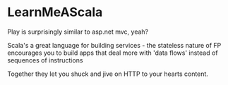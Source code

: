 # LearnMeAScala
Play is surprisingly similar to asp.net mvc, yeah? 

Scala's a great language for building services - the stateless nature of FP encourages you to build apps that deal more with 'data flows' instead of sequences of instructions 

Together they let you shuck and jive on HTTP to your hearts content.